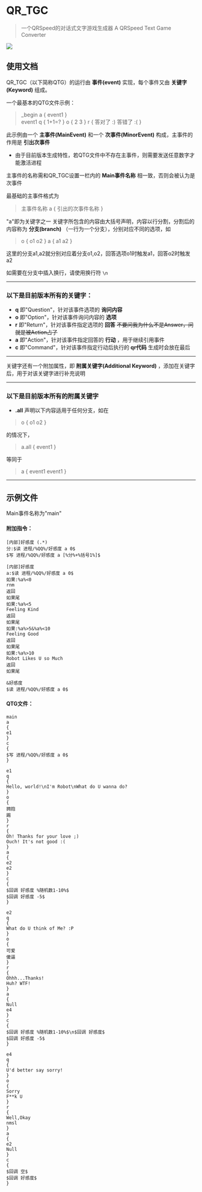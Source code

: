 # QR_TGC
> 一个QRSpeed的对话式文字游戏生成器
> A QRSpeed Text Game Converter

![](https://s1.328888.xyz/2022/06/24/sa9om.png)

## 使用文档
QR_TGC（以下简称QTG）的运行由 **事件(event)** 实现，每个事件又由 **关键字(Keyword)** 组成。

一个最基本的QTG文件示例：
> \_begin
> a
> {
> event1
> }
>\
>event1
>q
>{
>1+1=?
>}
>o
>{
>2
>3
>}
>r
>{
>答对了 :)
>答错了 :(
>}

此示例由一个 **主事件(MainEvent)** 和一个 **次事件(MinorEvent)** 构成，主事件的作用是 **引出次事件** 
- 由于目前版本生成特性，若QTG文件中不存在主事件，则需要发送任意数字才能激活进程

主事件的名称需和QR_TGC设置一栏内的 **Main事件名称** 相一致，否则会被认为是次事件

最基础的主事件格式为
> 主事件名称
a
{
引出的次事件名称
}

"a"即为关键字之一
关键字所包含的内容由大括号声明，内容以行分割，分割后的内容称为 **分支(branch)** （一行为一个分支），分别对应不同的选项，如
> o
> {
> o1
> o2
> }
> a
> {
> a1
> a2
> }

这里的分支a1,a2就分别对应着分支o1,o2，回答选项o1时触发a1，回答o2时触发a2

如需要在分支中插入换行，请使用换行符 `\n` 
- - - 
### 以下是目前版本所有的关键字：
- **q** 
即"Question"，针对该事件选项的 **询问内容** 
- **o** 
即"Option"，针对该事件询问内容的 **选项** 
- **r** 
即"Return"，针对该事件指定选项的 **回答** 
 ~~不要问我为什么不是Answer，问就是被Action占了~~
- **a** 
即"Action"，针对该事件指定回答的 **行动** ，用于继续引用事件
- **c** 
即"Command"，针对该事件指定行动后执行的 **qr代码** 生成时会放在最后
- - -
关键字还有一个附加属性，即 **附属关键字(Additional Keyword)** ，添加在关键字后，用于对该关键字进行补充说明
- - -
### 以下是目前版本所有的附属关键字

- **.all** 
声明以下内容适用于任何分支，如在
>o
{
o1
o2
}

的情况下，
> a.all
> {
> event1
> }

等同于
>a
>{
>event1
>event1
>}

- - -
## 示例文件
Main事件名称为"main"
#### 附加指令：
```
[内部]好感度 (.*)
分:$读 进程/%QQ%/好感度 a 0$
$写 进程/%QQ%/好感度 a [%分%+%括号1%]$

[内部]好感度
a:$读 进程/%QQ%/好感度 a 0$
如果:%a%<0
rnm
返回
如果尾
如果:%a%<5
Feeling Kind
返回
如果尾
如果:%a%>5&%a%<10
Feeling Good
返回
如果尾
如果:%a%>10
Robot Likes U so Much
返回
如果尾

&好感度
$读 进程/%QQ%/好感度 a 0$
```

#### QTG文件：
```
main
a
{
e1
}
c
{
$写 进程/%QQ%/好感度 a 0$
}

e1
q
{
Hello, world!\nI'm Robot\nWhat do U wanna do?
}
o
{
拥抱
踢
}
r
{
Oh! Thanks for your love ;)
Ouch! It's not good :(
}
a
{
e2
e2
}
c
{
$回调 好感度 %随机数1-10%$
$回调 好感度 -5$
}

e2
q
{
What do U think of Me? :P
}
o
{
可爱
傻逼
}
r
{
Ohhh...Thanks!
Huh? WTF!
}
a
{
Null
e4
}
c
{
$回调 好感度 %随机数1-10%$\n$回调 好感度$
$回调 好感度 -5$
}

e4
q
{
U'd better say sorry!
}
o
{
Sorry
F**k U
}
r
{
Well,Okay
nmsl
}
a
{
e2
Null
}
c
{
$回调 空$
$回调 好感度$
}
```